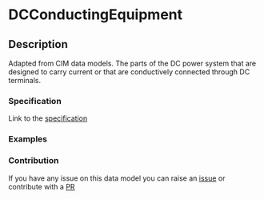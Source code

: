 # DCConductingEquipment

## Description 

Adapted from CIM data models. The parts of the DC power system that are designed to carry current or that are conductively connected through DC terminals.
### Specification

Link to the [specification](https://smart-data-models.github.io/dataModel.EnergyCIM/DCConductingEquipment/doc/spec.md)
### Examples
### Contribution

 If you have any issue on this data model you can raise an [issue](https://github.com/smart-data-models/dataModel.EnergyCIM/issues)  or contribute with a [PR](https://github.com/smart-data-models/dataModel.EnergyCIM/pulls)